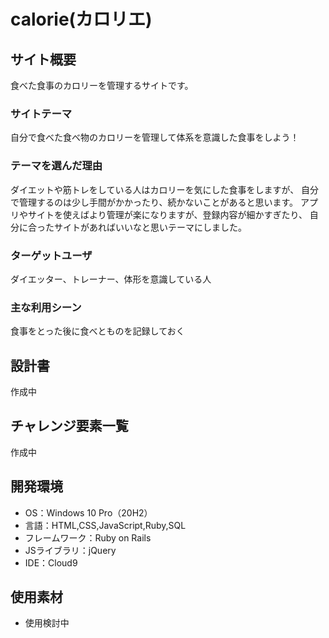 # calorie(カロリエ)

## サイト概要
食べた食事のカロリーを管理するサイトです。

### サイトテーマ
自分で食べた食べ物のカロリーを管理して体系を意識した食事をしよう！

### テーマを選んだ理由
ダイエットや筋トレをしている人はカロリーを気にした食事をしますが、
自分で管理するのは少し手間がかかったり、続かないことがあると思います。
アプリやサイトを使えばより管理が楽になりますが、登録内容が細かすぎたり、
自分に合ったサイトがあればいいなと思いテーマにしました。

### ターゲットユーザ
ダイエッター、トレーナー、体形を意識している人

### 主な利用シーン
食事をとった後に食べとものを記録しておく

## 設計書
作成中

## チャレンジ要素一覧
作成中

## 開発環境
- OS：Windows 10 Pro（20H2）
- 言語：HTML,CSS,JavaScript,Ruby,SQL
- フレームワーク：Ruby on Rails
- JSライブラリ：jQuery
- IDE：Cloud9

## 使用素材
- 使用検討中